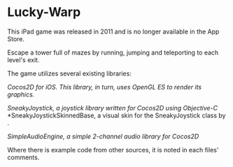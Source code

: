 # Lucky-Warp
This iPad game was released in 2011 and is no longer available in the App Store. 

Escape a tower full of mazes by running, jumping and teleporting to each level's exit.

The game utilizes several existing libraries:

*Cocos2D for iOS. This library, in turn, uses OpenGL ES to render its graphics.*

*SneakyJoystick, a joystick library written for Cocos2D using Objective-C*
   *SneakyJoystickSkinnedBase, a visual skin for the SneakyJoystick class by .

*SimpleAudioEngine, a simple 2-channel audio library for Cocos2D*

Where there is example code from other sources, it is noted in each files' comments.
